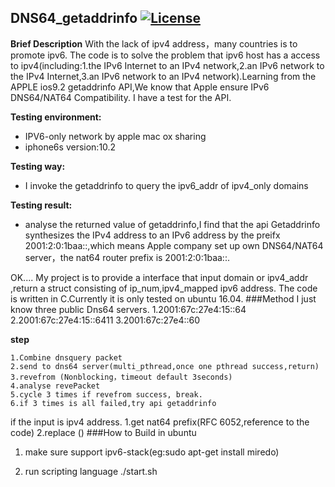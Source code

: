 **DNS64_getaddrinfo** 
[![License](https://img.shields.io/badge/license-BSD-blue.svg)](../LICENSE)
---
**Brief Description**
 With the lack of ipv4 address，many countries is to promote ipv6.
 The code is to solve the problem that ipv6 host has a access to ipv4(including:1.the IPv6 Internet to an IPv4 network,2.an IPv6 network to the IPv4 Internet,3.an IPv6 network to an IPv4 network).Learning from the APPLE ios9.2 getaddrinfo API,We know that Apple ensure IPv6 DNS64/NAT64 Compatibility.
   I have a test for the API.
   
**Testing environment:**
   - IPV6-only network by apple mac ox sharing
   - iphone6s   version:10.2
   
**Testing  way:**
  -  I invoke the getaddrinfo to query the ipv6_addr of ipv4_only domains 
  
**Testing result:**
  - analyse the returned value of getaddrinfo,I find that the api Getaddrinfo synthesizes the IPv4 address to an IPv6 address by the preifx 2001:2:0:1baa::,which means Apple company set up own DNS64/NAT64 server，the nat64 router prefix is 2001:2:0:1baa::.
 
OK....
   My project is to provide a interface that input domain or ipv4_addr ,return  a struct consisting of ip_num,ipv4_mapped ipv6 address.
   The code is written in C.Currently it is only tested on ubuntu 16.04.
###Method
   I just know three public Dns64 servers.
    1.2001:67c:27e4:15::64
    2.2001:67c:27e4:15::6411
    3.2001:67c:27e4::60
    
  **step**
  ```
  1.Combine dnsquery packet
  2.send to dns64 server(multi_pthread,once one pthread success,return)
  3.revefrom (Nonblocking，timeout default 3seconds)
  4.analyse revePacket
  5.cycle 3 times if revefrom success, break.
  6.if 3 times is all failed,try api getaddrinfo
 ```
 if the input is ipv4 address.
   1.get nat64 prefix(RFC 6052,reference to the code)
   2.replace ()
###How to Build in ubuntu

1. make sure  support ipv6-stack(eg:sudo apt-get install miredo)

2. run scripting language
  ./start.sh
